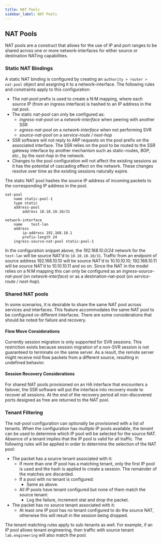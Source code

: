 ```yaml
---
title: NAT Pools
sidebar_label: NAT Pools
--- 
```


## NAT Pools

NAT pools are a construct that allows for the use of IP and port ranges to be shared across one or more network-interfaces for either source or destination NATing capabilities.

### Static NAT Bindings

A static NAT binding is configured by creating an `authority > router > nat-pool` object and assigning it to a network-interface. The following rules and constraints apply to this configuration:

* The _nat-pool_ prefix is used to create a N:M mapping, where each source IP (from an ingress interface) is hashed to an IP address in the nat pool.
* The static _nat-pool_ can only be configured as:
  * _ingress-nat-pool_ on a _network-interface_ when peering with another SSR
  * *egress-nat-pool* on a _network-interface_ when not performing SVR
  * _source-nat-pool_ on a _service-route / next-hop_
* SSR software will not reply to ARP requests on the pool prefix on the associated interface. The SSR relies on the pool to be routed to the SSR gateway interface by another mechanism such as static-routes, BGP, etc., by the _next-hop_ in the network.
* Changes to the pool configuration will not affect the existing sessions as it has the potential of cascading effect on the network. These changes resolve over time as the existing sessions naturally expire.

The static NAT pool hashes the source IP address of incoming packets to the corresponding IP address in the pool.

```
nat-pool
	name static-pool-1
	type static
	address-pool
		address 10.10.10.10/31

network-interface
	name	test-lan
	address
		ip-address 192.168.10.1
		prefix-length 24
	ingress-source-nat-pool static-pool-1
```

In the configuration snippet above, the _192.168.10.0/24_ network for the `test-lan` will be source NAT’d to `10.10.10.10/31`. Traffic from an endpoint of source address 192.168.10.10 will be source NAT’d to 10.10.10.10; 192.168.10.11 will be source NAT’d to 10.10.10.11 and so on. Since the NAT in the model relies on a N:M mapping this can only be configured as an _ingress-source-nat-pool_ (on _network-interface_) or as a destination-nat-pool (on _service-route / next-hop_).

### Shared NAT pools
In some scenarios, it is desirable to share the same NAT pool across services and interfaces. This feature accommodates the same NAT pool to be configured on different interfaces. There are some considerations that should be noted for failure and recovery.

#### Flow Move Considerations

Currently session migration is only supported for SVR sessions. This restriction exists because session migration of a non-SVR session is not guaranteed to terminate on the same server. As a result, the remote server might receive mid flow packets from a different source, resulting in undefined behavior.

#### Session Recovery Considerations

For shared NAT pools provisioned on an HA interface that encounters a failover, the SSR software will put the interface into recovery mode to recover all sessions. At the end of the recovery period all non-discovered ports designed as free are returned to the NAT pool.

### Tenant Filtering
The _nat-pool_ configuration can optionally be provisioned with a list of tenants. When the configuration has _multiple_ IP pools available, the _tenant_ can be used to determine which IP pool will be selected for the source NAT. Absence of a tenant implies that the IP pool is valid for all traffic. The following rules will be applied in order to determine the selection of the NAT pool:

* The packet has a source tenant associated with it:
  * If more than one IP pool has a matching tenant, only the first IP pool is used and the hash is applied to create a session. The remainder of the matches are discarded.
  * If a pool with no tenant is configured:
    * Same as above.
  * All IP pools have tenant configured but none of them match the source tenant:
    * Log the failure, increment stat and drop the packet.
* The packet has no source tenant associated with it:
  * At least one IP pool has no tenant configured to do the source NAT, otherwise this will result in the session being dropped.

The tenant matching rules apply to sub-tenants as well. For example, if an IP pool allows tenant engineering, then traffic with source tenant `lab.engineering` will also match the pool.
